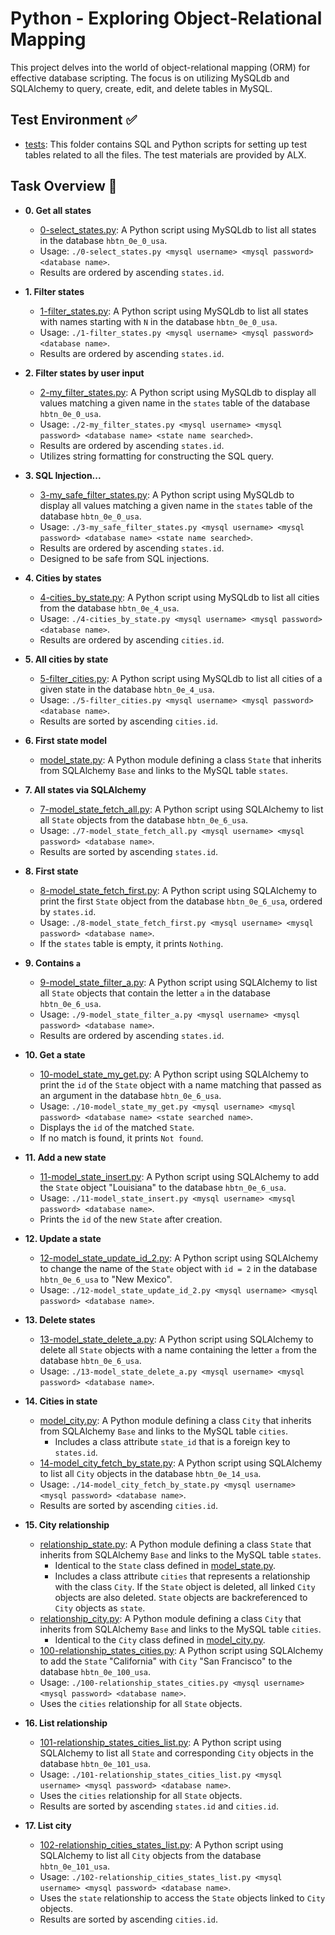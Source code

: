 # Python - Exploring Object-Relational Mapping

This project delves into the world of object-relational mapping (ORM) for effective database scripting. The focus is on utilizing MySQLdb and SQLAlchemy to query, create, edit, and delete tables in MySQL.

## Test Environment ✅

* [tests](./tests): This folder contains SQL and Python scripts for setting up test tables related to all the files. The test materials are provided by ALX.

## Task Overview 📃

* **0. Get all states**
  * [0-select_states.py](./0-select_states.py): A Python script using MySQLdb to list all states in the database `hbtn_0e_0_usa`.
  * Usage: `./0-select_states.py <mysql username> <mysql password> <database name>`.
  * Results are ordered by ascending `states.id`.

* **1. Filter states**
  * [1-filter_states.py](./1-filter_states.py): A Python script using MySQLdb to list all states with names starting with `N` in the database `hbtn_0e_0_usa`.
  * Usage: `./1-filter_states.py <mysql username> <mysql password> <database name>`.
  * Results are ordered by ascending `states.id`.

* **2. Filter states by user input**
  * [2-my_filter_states.py](./2-my_filter_states.py): A Python script using MySQLdb to display all values matching a given name in the `states` table of the database `hbtn_0e_0_usa`.
  * Usage: `./2-my_filter_states.py <mysql username> <mysql password> <database name> <state name searched>`.
  * Results are ordered by ascending `states.id`.
  * Utilizes string formatting for constructing the SQL query.

* **3. SQL Injection...**
  * [3-my_safe_filter_states.py](./3-my_safe_filter_states.py): A Python script using MySQLdb to display all values matching a given name in the `states` table of the database `hbtn_0e_0_usa`.
  * Usage: `./3-my_safe_filter_states.py <mysql username> <mysql password> <database name> <state name searched>`.
  * Results are ordered by ascending `states.id`.
  * Designed to be safe from SQL injections.

* **4. Cities by states**
  * [4-cities_by_state.py](./4-cities_by_state.py): A Python script using MySQLdb to list all cities from the database `hbtn_0e_4_usa`.
  * Usage: `./4-cities_by_state.py <mysql username> <mysql password> <database name>`.
  * Results are ordered by ascending `cities.id`.

* **5. All cities by state**
  * [5-filter_cities.py](./5-filter_cities.py): A Python script using MySQLdb to list all cities of a given state in the database `hbtn_0e_4_usa`.
  * Usage: `./5-filter_cities.py <mysql username> <mysql password> <database name>`.
  * Results are sorted by ascending `cities.id`.

* **6. First state model**
  * [model_state.py](./model_state.py): A Python module defining a class `State` that inherits from SQLAlchemy `Base` and links to the MySQL table `states`.

* **7. All states via SQLAlchemy**
  * [7-model_state_fetch_all.py](./7-model_state_fetch_all.py): A Python script using SQLAlchemy to list all `State` objects from the database `hbtn_0e_6_usa`.
  * Usage: `./7-model_state_fetch_all.py <mysql username> <mysql password> <database name>`.
  * Results are sorted by ascending `states.id`.

* **8. First state**
  * [8-model_state_fetch_first.py](./8-model_state_fetch_first.py): A Python script using SQLAlchemy to print the first `State` object from the database `hbtn_0e_6_usa`, ordered by `states.id`.
  * Usage: `./8-model_state_fetch_first.py <mysql username> <mysql password> <database name>`.
  * If the `states` table is empty, it prints `Nothing`.

* **9. Contains `a`**
  * [9-model_state_filter_a.py](./9-model_state_filter_a.py): A Python script using SQLAlchemy to list all `State` objects that contain the letter `a` in the database `hbtn_0e_6_usa`.
  * Usage: `./9-model_state_filter_a.py <mysql username> <mysql password> <database name>`.
  * Results are ordered by ascending `states.id`.

* **10. Get a state**
  * [10-model_state_my_get.py](./10-model_state_my_get.py): A Python script using SQLAlchemy to print the `id` of the `State` object with a name matching that passed as an argument in the database `hbtn_0e_6_usa`.
  * Usage: `./10-model_state_my_get.py <mysql username> <mysql password> <database name> <state searched name>`.
  * Displays the `id` of the matched `State`.
  * If no match is found, it prints `Not found`.

* **11. Add a new state**
  * [11-model_state_insert.py](./11-model_state_insert.py): A Python script using SQLAlchemy to add the `State` object "Louisiana" to the database `hbtn_0e_6_usa`.
  * Usage: `./11-model_state_insert.py <mysql username> <mysql password> <database name>`.
  * Prints the `id` of the new `State` after creation.

* **12. Update a state**
  * [12-model_state_update_id_2.py](./12-model_state_update_id_2.py): A Python script using SQLAlchemy to change the name of the `State` object with `id = 2` in the database `hbtn_0e_6_usa` to "New Mexico".
  * Usage: `./12-model_state_update_id_2.py <mysql username> <mysql password> <database name>`.

* **13. Delete states**
  * [13-model_state_delete_a.py](./13-model_state_delete_a.py): A Python script using SQLAlchemy to delete all `State` objects with a name containing the letter `a` from the database `hbtn_0e_6_usa`.
  * Usage: `./13-model_state_delete_a.py <mysql username> <mysql password> <database name>`.

* **14. Cities in state**
  * [model_city.py](./model_city.py): A Python module defining a class `City` that inherits from SQLAlchemy `Base` and links to the MySQL table `cities`.
    * Includes a class attribute `state_id` that is a foreign key to `states.id`.
  * [14-model_city_fetch_by_state.py](./14-model_city_fetch_by_state.py): A Python script using SQLAlchemy to list all `City` objects in the database `hbtn_0e_14_usa`.
  * Usage: `./14-model_city_fetch_by_state.py <mysql username> <mysql password> <database name>`.
  * Results are sorted by ascending `cities.id`.

* **15. City relationship**
  * [relationship_state.py](./relationship_state.py): A Python module defining a class `State` that inherits from SQLAlchemy `Base` and links to the MySQL table `states`.
    * Identical to the `State` class defined in [model_state.py](./model_state.py).
    * Includes a class attribute `cities` that represents a relationship with the class `City`. If the `State` object is deleted, all linked `City` objects are also deleted. `State` objects are backreferenced to `City` objects as `state`.
  * [relationship_city.py](./relationship_city.py): A Python module defining a class `City` that inherits from SQLAlchemy `Base` and links to the MySQL table `cities`.
    * Identical to the `City` class defined in [model_city.py](./model_city.py).
  * [100-relationship_states_cities.py](./100-relationship_states_cities.py): A Python script using SQLAlchemy to add the `State` "California" with `City` "San Francisco" to the database `hbtn_0e_100_usa`.
  * Usage: `./100-relationship_states_cities.py <mysql username> <mysql password> <database name>`.
  * Uses the `cities` relationship for all `State` objects.

* **16. List relationship**
  * [101-relationship_states_cities_list.py](./101-relationship_states_cities_list.py): A Python script using SQLAlchemy to list all `State` and corresponding `City` objects in the database `hbtn_0e_101_usa`.
  * Usage: `./101-relationship_states_cities_list.py <mysql username> <mysql password> <database name>`.
  * Uses the `cities` relationship for all `State` objects.
  * Results are sorted by ascending `states.id` and `cities.id`.

* **17. List city**
  * [102-relationship_cities_states_list.py](./102-relationship_cities_states_list.py): A Python script using SQLAlchemy to list all `City` objects from the database `hbtn_0e_101_usa`.
  * Usage: `./102-relationship_cities_states_list.py <mysql username> <mysql password> <database name>`.
  * Uses the `state` relationship to access the `State` objects linked to `City` objects.
  * Results are sorted by ascending `cities.id`.
